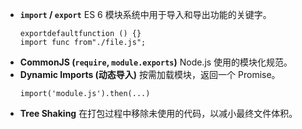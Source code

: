- **`import` / `export`** ES 6 模块系统中用于导入和导出功能的关键字。
	```
	exportdefaultfunction () {}
	import func from"./file.js";
	```
- **CommonJS (`require`, `module.exports`)** Node.js 使用的模块化规范。
- **Dynamic Imports (动态导入)** 按需加载模块，返回一个 Promise。
	```
	import('module.js').then(...)
	```
- **Tree Shaking** 在打包过程中移除未使用的代码，以减小最终文件体积。